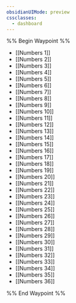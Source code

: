 ```yaml
---
obsidianUIMode: preview
cssclasses:
  - dashboard
---
```

%% Begin Waypoint %%
- [[Numbers 1]]
- [[Numbers 2]]
- [[Numbers 3]]
- [[Numbers 4]]
- [[Numbers 5]]
- [[Numbers 6]]
- [[Numbers 7]]
- [[Numbers 8]]
- [[Numbers 9]]
- [[Numbers 10]]
- [[Numbers 11]]
- [[Numbers 12]]
- [[Numbers 13]]
- [[Numbers 14]]
- [[Numbers 15]]
- [[Numbers 16]]
- [[Numbers 17]]
- [[Numbers 18]]
- [[Numbers 19]]
- [[Numbers 20]]
- [[Numbers 21]]
- [[Numbers 22]]
- [[Numbers 23]]
- [[Numbers 24]]
- [[Numbers 25]]
- [[Numbers 26]]
- [[Numbers 27]]
- [[Numbers 28]]
- [[Numbers 29]]
- [[Numbers 30]]
- [[Numbers 31]]
- [[Numbers 32]]
- [[Numbers 33]]
- [[Numbers 34]]
- [[Numbers 35]]
- [[Numbers 36]]

%% End Waypoint %%